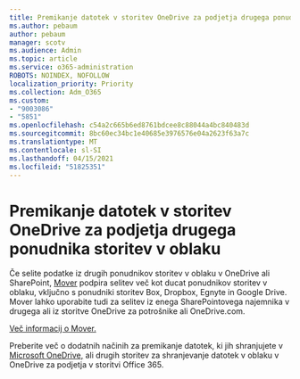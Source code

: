 ```yaml
---
title: Premikanje datotek v storitev OneDrive za podjetja drugega ponudnika storitev v oblaku
ms.author: pebaum
author: pebaum
manager: scotv
ms.audience: Admin
ms.topic: article
ms.service: o365-administration
ROBOTS: NOINDEX, NOFOLLOW
localization_priority: Priority
ms.collection: Adm_O365
ms.custom:
- "9003086"
- "5851"
ms.openlocfilehash: c54a2c665b6ed8761bdcee8c88044a4bc840483d
ms.sourcegitcommit: 8bc60ec34bc1e40685e3976576e04a2623f63a7c
ms.translationtype: MT
ms.contentlocale: sl-SI
ms.lasthandoff: 04/15/2021
ms.locfileid: "51825351"
---
```

# <a name="move-files-into-onedrive-for-business-from-another-cloud-provider"></a>Premikanje datotek v storitev OneDrive za podjetja drugega ponudnika storitev v oblaku

Če selite podatke iz drugih ponudnikov storitev v oblaku v OneDrive ali SharePoint, [Mover](https://go.microsoft.com/fwlink/?linkid=2132453) podpira selitev več kot ducat ponudnikov storitev v oblaku, vključno s ponudniki storitev Box, Dropbox, Egnyte in Google Drive. Mover lahko uporabite tudi za selitev iz enega SharePointovega najemnika v drugega ali iz storitve OneDrive za potrošnike ali OneDrive.com.

[Več informacij o Mover.](https://go.microsoft.com/fwlink/?linkid=2132453)

Preberite več o dodatnih načinih za premikanje datotek, ki jih shranjujete v [Microsoft OneDrive,](https://support.microsoft.com/office/7fb28cad-7e25-451f-8b4b-2d1a71e5c0e9) ali drugih storitev za shranjevanje datotek v oblaku v OneDrive za podjetja v storitvi Office 365.
